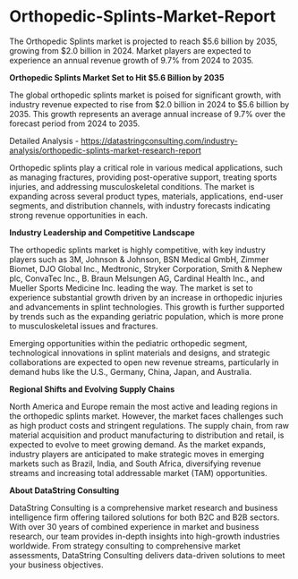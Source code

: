 # Orthopedic-Splints-Market-Report
The Orthopedic Splints market is projected to reach $5.6 billion by 2035, growing from $2.0 billion in 2024. Market players are expected to experience an annual revenue growth of 9.7% from 2024 to 2035.

**Orthopedic Splints Market Set to Hit $5.6 Billion by 2035**

The global orthopedic splints market is poised for significant growth, with industry revenue expected to rise from $2.0 billion in 2024 to $5.6 billion by 2035. This growth represents an average annual increase of 9.7% over the forecast period from 2024 to 2035.

Detailed Analysis - https://datastringconsulting.com/industry-analysis/orthopedic-splints-market-research-report

Orthopedic splints play a critical role in various medical applications, such as managing fractures, providing post-operative support, treating sports injuries, and addressing musculoskeletal conditions. The market is expanding across several product types, materials, applications, end-user segments, and distribution channels, with industry forecasts indicating strong revenue opportunities in each.

**Industry Leadership and Competitive Landscape**

The orthopedic splints market is highly competitive, with key industry players such as 3M, Johnson & Johnson, BSN Medical GmbH, Zimmer Biomet, DJO Global Inc., Medtronic, Stryker Corporation, Smith & Nephew plc, ConvaTec Inc., B. Braun Melsungen AG, Cardinal Health Inc., and Mueller Sports Medicine Inc. leading the way. The market is set to experience substantial growth driven by an increase in orthopedic injuries and advancements in splint technologies. This growth is further supported by trends such as the expanding geriatric population, which is more prone to musculoskeletal issues and fractures.

Emerging opportunities within the pediatric orthopedic segment, technological innovations in splint materials and designs, and strategic collaborations are expected to open new revenue streams, particularly in demand hubs like the U.S., Germany, China, Japan, and Australia.

**Regional Shifts and Evolving Supply Chains**

North America and Europe remain the most active and leading regions in the orthopedic splints market. However, the market faces challenges such as high product costs and stringent regulations. The supply chain, from raw material acquisition and product manufacturing to distribution and retail, is expected to evolve to meet growing demand. As the market expands, industry players are anticipated to make strategic moves in emerging markets such as Brazil, India, and South Africa, diversifying revenue streams and increasing total addressable market (TAM) opportunities.

**About DataString Consulting**

DataString Consulting is a comprehensive market research and business intelligence firm offering tailored solutions for both B2C and B2B sectors. With over 30 years of combined experience in market and business research, our team provides in-depth insights into high-growth industries worldwide. From strategy consulting to comprehensive market assessments, DataString Consulting delivers data-driven solutions to meet your business objectives.
